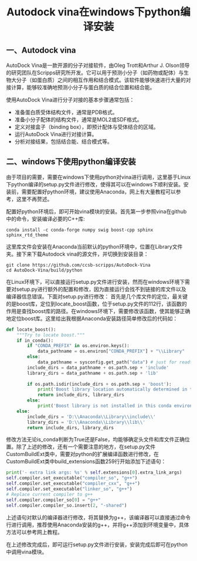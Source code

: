 # <center>Autodock vina在windows下python编译安装</center> 


<div STYLE="page-break-after: always;"></div>

## 一、Autodock vina
AutoDock Vina是一款开源的分子对接软件，由Oleg Trott和Arthur J. Olson领导的研究团队在Scripps研究所开发。它可以用于预测小分子（如药物或配体）与生物大分子（如蛋白质）之间的相互作用和结合模式。该软件能够快速进行大量的对接计算，能够较准确地预测小分子与蛋白质的结合位置和结合能。

使用AutoDock Vina进行分子对接的基本步骤通常包括：
- 准备蛋白质受体结构文件，通常是PDB格式。
- 准备小分子配体的结构文件，通常是MOL2或SDF格式。
- 定义对接盒子（binding box），即预计配体与受体结合的区域。
- 运行AutoDock Vina进行对接计算。
- 分析对接结果，包括结合能、结合模式等。


## 二、windows下使用python编译安装

由于项目的需要，需要在windows下使用python对vina进行调用，这里基于Linux下python编译的setup.py文件进行修改，使得其可以在windows下顺利安装。安装前，需要配置好python环境，建议使用Anaconda，网上有大量教程可以参考，这里不再赘述。

配置好python环境后，即可开始vina模块的安装。首先第一步参照vina在github中的命令，安装编译必要的C++库:
```
conda install -c conda-forge numpy swig boost-cpp sphinx sphinx_rtd_theme
```
这里库文件会安装在Anaconda当前默认的python环境中，位置在Library文件夹。接下来下载Autodock vina的源文件，并切换到安装目录：
```
git clone https://github.com/ccsb-scripps/AutoDock-Vina
cd AutoDock-Vina/build/python
```
在Linux环境下，可以直接运行setup.py文件进行安装，然而在windows环境下需要对setup.py进行额外的配置和修改，因为直接运行会找不到链接的库文件以及编译器信息错误。下面对setup.py进行修改：
首先是几个库文件的定位，最关键的是boost库，定位到locate_boost函数，位于setup.py文件的112行，该函数的作用是查找boost库的路径。在windows环境下，需要修改该函数，使其能够正确地定位boost库。这里给出我根据Anaconda安装路径简单修改后的代码如：


```python
def locate_boost():
    """Try to locate boost."""
    if in_conda():
        if "CONDA_PREFIX" in os.environ.keys():
            data_pathname = os.environ["CONDA_PREFIX"] + "\\Library"
        else:
            data_pathname = sysconfig.get_path("data") # just for readthedocs build
        include_dirs = data_pathname + os.path.sep + 'include'
        library_dirs = data_pathname + os.path.sep + 'lib'
        
        if os.path.isdir(include_dirs + os.path.sep + 'boost'):
            print('Boost library location automatically determined in this conda environment.')
            return include_dirs, library_dirs
        else:
            print('Boost library is not installed in this conda environment.')
    else:
        include_dirs = 'D:\\Anaconda\\Library\\include\\'
        library_dirs = 'D:\\Anaconda\\Library\\lib\\'
        return include_dirs, library_dirs
```
修改方法无论is_conda判断为True还是False，均能够确定头文件和库文件正确位置。除了上述的修改，还有一个需要注意的地方，在setup.py文件CustomBuildExt类中，需要对python的扩展编译函数进行修改，在CustomBuildExt类中build_extensions函数259行开始添加下述语句：
```python
print('- extra link args: %s' % self.extensions[0].extra_link_args)
self.compiler.set_executable("compiler_so", "g++")
self.compiler.set_executable("compiler_cxx", "g++")
self.compiler.set_executable("linker_so", "g++")
# Replace current compiler to g++
self.compiler.compiler_so[0] = "g++"
self.compiler.compiler_so.insert(2, "-shared")
```
上述语句对默认的编译器进行修改，将其替换为g++，该编译器可以直接通过命令行进行调用，推荐使用Anaconda安装的g++，并将g++添加到环境变量中，具体方法可以参考网上教程。

在上述修改完成后，即可运行setup.py文件进行安装，安装完成后即可在python中调用vina模块。